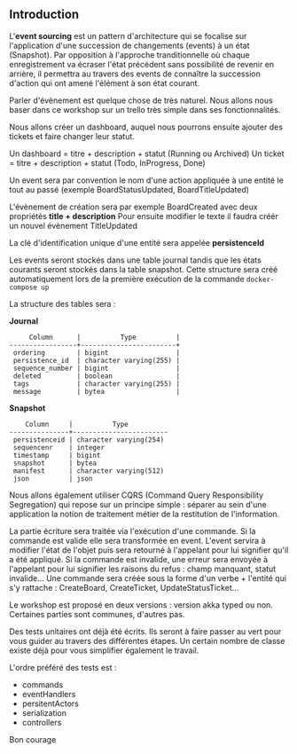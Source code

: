 ## Introduction

L'**event sourcing** est un pattern d'architecture qui se focalise sur l'application d'une succession de changements (events)  à un état (Snapshot).
Par opposition à l'approche tranditionnelle où chaque enregistrement va écraser l'état précédent sans possibilité de revenir en arrière,
il permettra au travers des events de connaître  la succession d'action qui ont amené l'élément à son état courant.

 
Parler d'évènement est quelque chose de très naturel. Nous allons nous baser dans ce workshop sur un trello très simple dans ses fonctionnalités.

Nous allons créer un dashboard, auquel nous pourrons ensuite ajouter des tickets et faire changer leur statut. 

Un dashboard  = titre + description  + statut (Running ou Archived)
Un ticket = titre + description  + statut (Todo, InProgress, Done)

Un event sera par convention le nom d'une action appliquée à une entité le tout au passé (exemple BoardStatusUpdated, BoardTitleUpdated)

L'évènement de création sera par exemple BoardCreated avec deux propriétés **title + description**
Pour ensuite modifier le texte il faudra créér un nouvel évènement TitleUpdated

La clé d'identification unique d'une entité sera appelée **persistenceId**

Les events seront stockés dans une table journal tandis que les états courants seront stockés dans la table snapshot.
Cette structure sera créé automatiquement lors de la première exécution de la commande `docker-compose up`

La structure des tables sera : 

**Journal**

```
     Column      |          Type          |
-----------------+------------------------+
 ordering        | bigint                 |
 persistence_id  | character varying(255) |
 sequence_number | bigint                 |
 deleted         | boolean                |
 tags            | character varying(255) |
 message         | bytea                  |
```

**Snapshot** 

```
    Column     |          Type          
---------------+------------------------
 persistenceid | character varying(254) 
 sequencenr    | integer                
 timestamp     | bigint                 
 snapshot      | bytea                  
 manifest      | character varying(512) 
 json          | json                   
```

Nous allons également utiliser CQRS (Command Query Responsibility Segregation) qui repose sur un principe simple : 
séparer au sein d'une application la notion de traitement métier de la restitution de l'information.

La partie écriture sera traitée via l'exécution d'une commande.
Si la commande est valide elle sera transformée en event. L'event servira à modifier l'état de l'objet puis sera retourné à l'appelant pour lui signifier qu'il a été appliqué.
Si la commande est invalide, une erreur sera envoyée à l'appelant pour lui signifier les raisons du refus : champ manquant, statut invalide...
Une commande sera créée sous la forme d'un verbe + l'entité qui s'y rattache : CreateBoard, CreateTicket, UpdateStatusTicket...

Le workshop est proposé en deux versions : version akka typed ou non.
Certaines parties sont communes, d'autres pas.  

Des tests unitaires ont déjà été écrits. 
Ils seront à faire passer au vert pour vous guider au travers des différentes étapes.
Un certain nombre de classe existe déjà pour vous simplifier également le travail.

L'ordre préféré des tests est : 

* commands
* eventHandlers
* persitentActors
* serialization
* controllers


Bon courage
